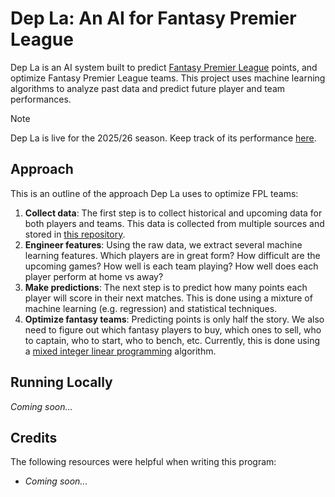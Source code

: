 # Dep La: An AI for Fantasy Premier League
Dep La is an AI system built to predict [Fantasy Premier League](https://fantasy.premierleague.com/) points, and optimize Fantasy Premier League teams. This project uses machine learning algorithms to analyze past data and predict future player and team performances. 

> [!NOTE]
> Dep La is live for the 2025/26 season. Keep track of its performance [here](https://fantasy.premierleague.com/entry/71095/history). 

## Approach
This is an outline of the approach Dep La uses to optimize FPL teams: 

1. **Collect data**: The first step is to collect historical and upcoming data for both players and teams. This data is collected from multiple sources and stored in [this repository](https://github.com/kz4killua/fpl-data). 
2. **Engineer features**: Using the raw data, we extract several machine learning features. Which players are in great form? How difficult are the upcoming games? How well is each team playing? How well does each player perform at home vs away? 
3. **Make predictions**: The next step is to predict how many points each player will score in their next matches. This is done using a mixture of machine learning (e.g. regression) and statistical techniques. 
4. **Optimize fantasy teams**: Predicting points is only half the story. We also need to figure out which fantasy players to buy, which ones to sell, who to captain, who to start, who to bench, etc. Currently, this is done using a [mixed integer linear programming](https://en.m.wikipedia.org/wiki/Integer_programming) algorithm. 

## Running Locally
_Coming soon..._

## Credits
The following resources were helpful when writing this program:
- _Coming soon..._
